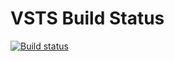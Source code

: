 # VSTS Build Status

[![Build status](https://andrewplatech.visualstudio.com/TOPdeskPS/_apis/build/status/TOPdeskPS-TestValidation)](https://andrewplatech.visualstudio.com/TOPdeskPS/_build/latest?definitionId=1)
